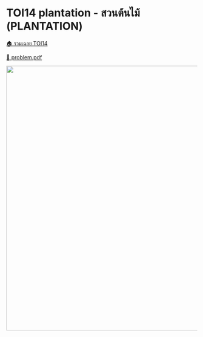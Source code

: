 <!-- @codegen_problem begin -->
# TOI14 plantation - สวนต้นไม้ (PLANTATION)

[🏠 รวมเฉลย TOI14](../)

[💎 problem.pdf](./toi14_plantation.pdf)

<img width="700" src="https://github.com/krist7599555/toi/assets/19445033/6c3958f7-5d39-4416-b7fc-d15e51e51143" />
<!-- @codegen_problem end -->
